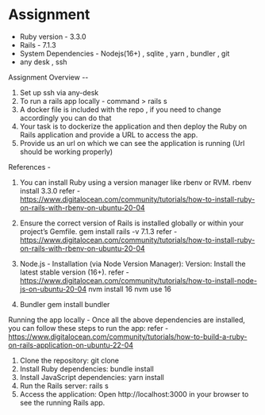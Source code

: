 
# Assignment

* Ruby version - 3.3.0
* Rails - 7.1.3
* System Dependencies - Nodejs(16+) , sqlite , yarn , bundler , git
* any desk , ssh

  
Assignment Overview --
1. Set up ssh via any-desk
2. To run a rails app locally - command > rails s
3. A docker file is included with the repo , if you need to change accordingly you can do that
4. Your task is to dockerize the application and then  deploy the  Ruby on Rails application and provide a  URL to access the app.
4. Provide us an url on which we can see the application is running (Url should be working properly)


References -
1. You can install Ruby using a version manager like rbenv or RVM.
   rbenv install 3.3.0
  refer - https://www.digitalocean.com/community/tutorials/how-to-install-ruby-on-rails-with-rbenv-on-ubuntu-20-04

2. Ensure the correct version of Rails is installed globally or within your project’s Gemfile.
   gem install rails -v 7.1.3
   refer - https://www.digitalocean.com/community/tutorials/how-to-install-ruby-on-rails-with-rbenv-on-ubuntu-20-04
   
4. Node.js - Installation (via Node Version Manager):
   Version: Install the latest stable version (16+).
   refer - https://www.digitalocean.com/community/tutorials/how-to-install-node-js-on-ubuntu-20-04
   nvm install 16
   nvm use 16
6. Bundler
  gem install bundler

Running the app locally - Once all the above dependencies are installed, you can follow these steps to run the app: refer - https://www.digitalocean.com/community/tutorials/how-to-build-a-ruby-on-rails-application-on-ubuntu-22-04
1. Clone the repository:  git clone <repo-url>
2. Install Ruby dependencies:   bundle install
3. Install JavaScript dependencies: yarn install
4. Run the Rails server: rails s
5. Access the application:  Open http://localhost:3000 in your browser to see the running Rails app.



